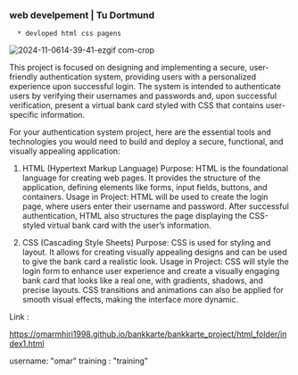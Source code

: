 ### web develpement | Tu Dortmund
      * devloped html css pagens  
      
![2024-11-0614-39-41-ezgif com-crop](https://github.com/user-attachments/assets/e94cdedd-39a2-4651-9234-65bd7ed5d9b1)

This project is focused on designing and implementing a secure, user-friendly authentication system, providing users with a personalized experience upon successful login. The system is intended to authenticate users by verifying their usernames and passwords and, upon successful verification, present a virtual bank card styled with CSS that contains user-specific information.



For your authentication system project, here are the essential tools and technologies you would need to build and deploy a secure, functional, and visually appealing application:

1. HTML (Hypertext Markup Language)
Purpose: HTML is the foundational language for creating web pages. It provides the structure of the application, defining elements like forms, input fields, buttons, and containers.
Usage in Project: HTML will be used to create the login page, where users enter their username and password. After successful authentication, HTML also structures the page displaying the CSS-styled virtual bank card with the user’s information.

3. CSS (Cascading Style Sheets)
Purpose: CSS is used for styling and layout. It allows for creating visually appealing designs and can be used to give the bank card a realistic look.
Usage in Project: CSS will style the login form to enhance user experience and create a visually engaging bank card that looks like a real one, with gradients, shadows, and precise layouts. CSS transitions and animations can also be applied for smooth visual effects, making the interface more dynamic.


Link : 

https://omarmhiri1998.github.io/bankkarte/bankkarte_project/html_folder/index1.html


username: "omar"
training : "training"
